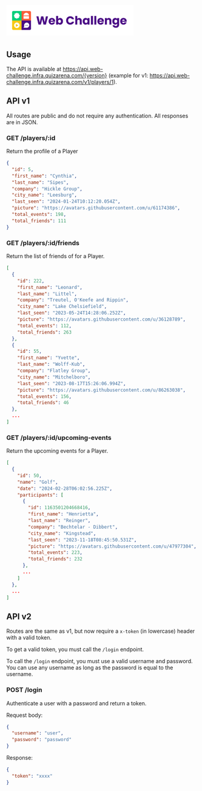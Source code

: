 # <img height="80" src="images/qa-web-challenge-header.png" alt="qa-web-challenge-server" />

## Usage

The API is available at https://api.web-challenge.infra.quizarena.com/{version} (example for v1: https://api.web-challenge.infra.quizarena.com/v1/players/1).

## API v1

All routes are public and do not require any authentication. All responses are in JSON.

### GET /players/:id

Return the profile of a Player

```json
{
  "id": 5,
  "first_name": "Cynthia",
  "last_name": "Sipes",
  "company": "Hickle Group",
  "city_name": "Leesburg",
  "last_seen": "2024-01-24T10:12:20.054Z",
  "picture": "https://avatars.githubusercontent.com/u/61174386",
  "total_events": 198,
  "total_friends": 111
}
```

### GET /players/:id/friends

Return the list of friends of for a Player.

```json
[
  {
    "id": 222,
    "first_name": "Leonard",
    "last_name": "Littel",
    "company": "Treutel, O'Keefe and Rippin",
    "city_name": "Lake Chelsiefield",
    "last_seen": "2023-05-24T14:28:06.252Z",
    "picture": "https://avatars.githubusercontent.com/u/36128789",
    "total_events": 112,
    "total_friends": 263
  },
  {
    "id": 55,
    "first_name": "Yvette",
    "last_name": "Wolff-Kub",
    "company": "Flatley Group",
    "city_name": "Mitchelboro",
    "last_seen": "2023-08-17T15:26:06.994Z",
    "picture": "https://avatars.githubusercontent.com/u/86263038",
    "total_events": 156,
    "total_friends": 46
  },
  ...
]
```

### GET /players/:id/upcoming-events

Return the upcoming events for a Player.

```json
[
  {
    "id": 50,
    "name": "Golf",
    "date": "2024-02-28T06:02:56.225Z",
    "participants": [
      {
        "id": 1163501204668416,
        "first_name": "Henrietta",
        "last_name": "Reinger",
        "company": "Bechtelar - Dibbert",
        "city_name": "Kingstead",
        "last_seen": "2023-11-18T08:45:50.531Z",
        "picture": "https://avatars.githubusercontent.com/u/47977304",
        "total_events": 223,
        "total_friends": 232
      },
      ...
    ]
  },
  ...
]

```

## API v2

Routes are the same as v1, but now require a `x-token` (in lowercase) header with a valid token.

To get a valid token, you must call the `/login` endpoint.

To call the `/login` endpoint, you must use a valid username and password. You can use any username as long as the password is equal to the username.

### POST /login

Authenticate a user with a password and return a token.

Request body:

```json
{
  "username": "user",
  "password": "password"
}
```

Response:

```json
{
  "token": "xxxx"
}
```
